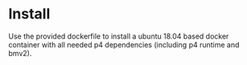 # Install

Use the provided dockerfile to install a ubuntu 18.04 based docker container with all needed p4 dependencies (including p4 runtime and bmv2).
